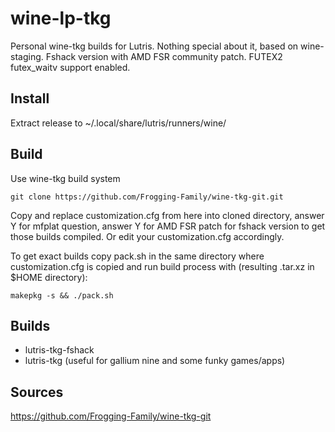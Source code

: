 # wine-lp-tkg
Personal wine-tkg builds for Lutris. Nothing special about it, based on wine-staging. Fshack version with AMD FSR community patch. FUTEX2 futex_waitv support enabled.

## Install
Extract release to ~/.local/share/lutris/runners/wine/

## Build
Use wine-tkg build system
```
git clone https://github.com/Frogging-Family/wine-tkg-git.git
```

Copy and replace customization.cfg from here into cloned directory, answer Y for mfplat question, answer Y for AMD FSR patch for fshack version to get those builds compiled. Or edit your customization.cfg accordingly.

To get exact builds copy pack.sh in the same directory where customization.cfg is copied and run build process with (resulting .tar.xz in $HOME directory):
```
makepkg -s && ./pack.sh
```

## Builds
- lutris-tkg-fshack
- lutris-tkg (useful for gallium nine and some funky games/apps)

## Sources
https://github.com/Frogging-Family/wine-tkg-git

